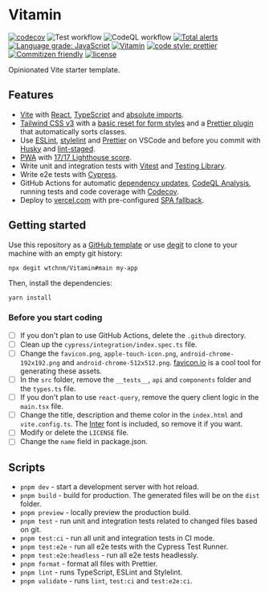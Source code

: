 # Vitamin

[![codecov](https://codecov.io/gh/wtchnm/Vitamin/branch/main/graph/badge.svg?token=H9BBAKGYI0)](https://codecov.io/gh/wtchnm/Vitamin) ![Test workflow](https://github.com/wtchnm/Vitamin/actions/workflows/test.yml/badge.svg) ![CodeQL workflow](https://github.com/wtchnm/Vitamin/actions/workflows/codeql-analysis.yml/badge.svg) [![Total alerts](https://img.shields.io/lgtm/alerts/g/wtchnm/Vitamin.svg?logo=lgtm&logoWidth=18)](https://lgtm.com/projects/g/wtchnm/Vitamin/alerts/) [![Language grade: JavaScript](https://img.shields.io/lgtm/grade/javascript/g/wtchnm/Vitamin.svg?logo=lgtm&logoWidth=18)](https://lgtm.com/projects/g/wtchnm/Vitamin/context:javascript) [![Vitamin](https://img.shields.io/endpoint?url=https://dashboard.cypress.io/badge/simple/etow1b&style=flat&logo=cypress)](https://dashboard.cypress.io/projects/etow1b/runs) [![code style: prettier](https://img.shields.io/badge/code_style-prettier-ff69b4.svg)](https://github.com/prettier/prettier) [![Commitizen friendly](https://img.shields.io/badge/commitizen-friendly-brightgreen.svg)](http://commitizen.github.io/cz-cli/) [![license](https://img.shields.io/badge/license-MIT-green.svg)](https://github.com/wtchnm/Vitamin/blob/main/LICENSE)

Opinionated Vite starter template.

## Features

- [Vite](https://vitejs.dev) with [React](https://reactjs.org), [TypeScript](https://www.typescriptlang.org) and [absolute imports](https://github.com/aleclarson/vite-tsconfig-paths).
- [Tailwind CSS v3](https://tailwindcss.com) with a [basic reset for form styles](https://github.com/tailwindlabs/tailwindcss-forms) and a [Prettier plugin](https://github.com/tailwindlabs/prettier-plugin-tailwindcss) that automatically sorts classes.
- Use [ESLint](https://eslint.org), [stylelint](https://stylelint.io) and [Prettier](https://prettier.io) on VSCode and before you commit with [Husky](https://github.com/typicode/husky) and [lint-staged](https://github.com/okonet/lint-staged).
- [PWA](https://github.com/antfu/vite-plugin-pwa) with [17/17 Lighthouse score](https://web.dev/pwa-checklist/).
- Write unit and integration tests with [Vitest](https://vitest.dev/) and [Testing Library](https://testing-library.com/).
- Write e2e tests with [Cypress](https://www.cypress.io).
- GitHub Actions for automatic [dependency updates](https://renovatebot.com/), [CodeQL Analysis](https://securitylab.github.com/tools/codeql), running tests and code coverage with [Codecov](https://about.codecov.io/).
- Deploy to [vercel.com](https://vercel.com/) with pre-configured [SPA fallback](https://vercel.com/docs/configuration#routes/advanced/spa-fallback).

## Getting started

Use this repository as a [GitHub template](https://github.com/wtchnm/Vitamin/generate) or use [degit](https://github.com/Rich-Harris/degit) to clone to your machine with an empty git history:

```
npx degit wtchnm/Vitamin#main my-app
```

Then, install the dependencies:

```
yarn install
```

### Before you start coding

- [ ] If you don't plan to use GitHub Actions, delete the `.github` directory.
- [ ] Clean up the `cypress/integration/index.spec.ts` file.
- [ ] Change the `favicon.png`, `apple-touch-icon.png`, `android-chrome-192x192.png` and `android-chrome-512x512.png`. [favicon.io](https://favicon.io) is a cool tool for generating these assets.
- [ ] In the `src` folder, remove the `__tests__`, `api` and `components` folder and the `types.ts` file.
- [ ] If you don't plan to use `react-query`, remove the query client logic in the `main.tsx` file.
- [ ] Change the title, description and theme color in the `index.html` and `vite.config.ts`. The [Inter](https://rsms.me/inter/) font is included, so remove it if you want.
- [ ] Modify or delete the `LICENSE` file.
- [ ] Change the `name` field in package.json.

## Scripts

- `pnpm dev` - start a development server with hot reload.
- `pnpm build` - build for production. The generated files will be on the `dist` folder.
- `pnpm preview` - locally preview the production build.
- `pnpm test` - run unit and integration tests related to changed files based on git.
- `pnpm test:ci` - run all unit and integration tests in CI mode.
- `pnpm test:e2e` - run all e2e tests with the Cypress Test Runner.
- `pnpm test:e2e:headless` - run all e2e tests headlessly.
- `pnpm format` - format all files with Prettier.
- `pnpm lint` - runs TypeScript, ESLint and Stylelint.
- `pnpm validate` - runs `lint`, `test:ci` and `test:e2e:ci`.
